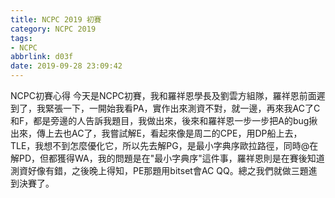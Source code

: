 ```yaml
---
title: NCPC 2019 初賽
category: NCPC 2019
tags:
- NCPC
abbrlink: d03f
date: 2019-09-28 23:09:42
---
```

NCPC初賽心得
今天是NCPC初賽，我和羅祥恩學長及劉雲方組隊，羅祥恩前面遲到了，我緊張一下，一開始我看PA，實作出來測資不對，就一邊，再來我AC了C和F，都是旁邊的人告訴我題目，我做出來，後來和羅祥恩一步一步把A的bug揪出來，傳上去也AC了，我嘗試解E，看起來像是周二的CPE，用DP船上去，TLE，我想不到怎麼優化它，所以先去解PG，是最小字典序歐拉路徑，同時@在解PD，但都獲得WA，我的問題是在"最小字典序"這件事，羅祥恩則是在賽後知道測資好像有錯，之後晚上得知，PE那題用bitset會AC QQ。總之我們就做三題進到決賽了。
